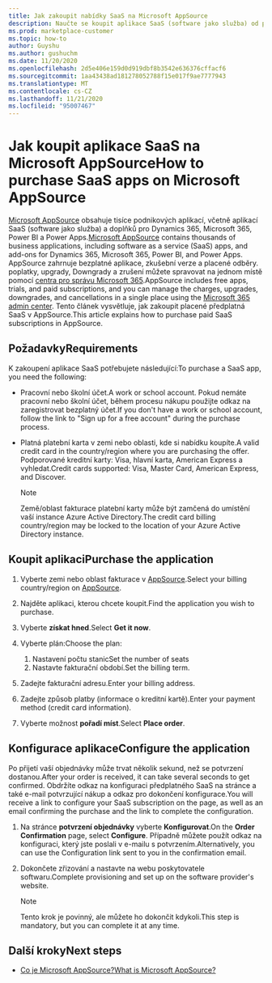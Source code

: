 ```yaml
---
title: Jak zakoupit nabídky SaaS na Microsoft AppSource
description: Naučte se koupit aplikace SaaS (software jako služba) od partnerů Microsoftu na Microsoft AppSource.
ms.prod: marketplace-customer
ms.topic: how-to
author: Guyshu
ms.author: gushuchm
ms.date: 11/20/2020
ms.openlocfilehash: 2d5e406e159d0d919dbf8b3542e636376cffacf6
ms.sourcegitcommit: 1aa43438ad181278052788f15e017f9ae7777943
ms.translationtype: MT
ms.contentlocale: cs-CZ
ms.lasthandoff: 11/21/2020
ms.locfileid: "95007467"
---
```

# <a name="how-to-purchase-saas-apps-on-microsoft-appsource"></a><span data-ttu-id="739d8-103">Jak koupit aplikace SaaS na Microsoft AppSource</span><span class="sxs-lookup"><span data-stu-id="739d8-103">How to purchase SaaS apps on Microsoft AppSource</span></span>

<span data-ttu-id="739d8-104">[Microsoft AppSource](https://appsource.microsoft.com/) obsahuje tisíce podnikových aplikací, včetně aplikací SaaS (software jako služba) a doplňků pro Dynamics 365, Microsoft 365, Power BI a Power Apps.</span><span class="sxs-lookup"><span data-stu-id="739d8-104">[Microsoft AppSource](https://appsource.microsoft.com/) contains thousands of business applications, including software as a service (SaaS) apps, and add-ons for Dynamics 365, Microsoft 365, Power BI, and Power Apps.</span></span> <span data-ttu-id="739d8-105">AppSource zahrnuje bezplatné aplikace, zkušební verze a placené odběry. poplatky, upgrady, Downgrady a zrušení můžete spravovat na jednom místě pomocí [centra pro správu Microsoft 365](/microsoft-365/admin/admin-overview/about-the-admin-center).</span><span class="sxs-lookup"><span data-stu-id="739d8-105">AppSource includes free apps, trials, and paid subscriptions, and you can manage the charges, upgrades, downgrades, and cancellations in a single place using the [Microsoft 365 admin center](/microsoft-365/admin/admin-overview/about-the-admin-center).</span></span> <span data-ttu-id="739d8-106">Tento článek vysvětluje, jak zakoupit placené předplatná SaaS v AppSource.</span><span class="sxs-lookup"><span data-stu-id="739d8-106">This article explains how to purchase paid SaaS subscriptions in AppSource.</span></span>

## <a name="requirements"></a><span data-ttu-id="739d8-107">Požadavky</span><span class="sxs-lookup"><span data-stu-id="739d8-107">Requirements</span></span>

<span data-ttu-id="739d8-108">K zakoupení aplikace SaaS potřebujete následující:</span><span class="sxs-lookup"><span data-stu-id="739d8-108">To purchase a SaaS app, you need the following:</span></span>

- <span data-ttu-id="739d8-109">Pracovní nebo školní účet.</span><span class="sxs-lookup"><span data-stu-id="739d8-109">A work or school account.</span></span> <span data-ttu-id="739d8-110">Pokud nemáte pracovní nebo školní účet, během procesu nákupu použijte odkaz na zaregistrovat bezplatný účet.</span><span class="sxs-lookup"><span data-stu-id="739d8-110">If you don't have a work or school account, follow the link to "Sign up for a free account" during the purchase process.</span></span>

- <span data-ttu-id="739d8-111">Platná platební karta v zemi nebo oblasti, kde si nabídku koupíte.</span><span class="sxs-lookup"><span data-stu-id="739d8-111">A valid credit card in the country/region where you are purchasing the offer.</span></span> <span data-ttu-id="739d8-112">Podporované kreditní karty: Visa, hlavní karta, American Express a vyhledat.</span><span class="sxs-lookup"><span data-stu-id="739d8-112">Credit cards supported: Visa, Master Card, American Express, and Discover.</span></span>

    > [!Note]
    > <span data-ttu-id="739d8-113">Země/oblast fakturace platební karty může být zamčená do umístění vaší instance Azure Active Directory.</span><span class="sxs-lookup"><span data-stu-id="739d8-113">The credit card billing country/region may be locked to the location of your Azure Active Directory instance.</span></span>

## <a name="purchase-the-application"></a><span data-ttu-id="739d8-114">Koupit aplikaci</span><span class="sxs-lookup"><span data-stu-id="739d8-114">Purchase the application</span></span>

1. <span data-ttu-id="739d8-115">Vyberte zemi nebo oblast fakturace v [AppSource](https://appsource.microsoft.com/).</span><span class="sxs-lookup"><span data-stu-id="739d8-115">Select your billing country/region on [AppSource](https://appsource.microsoft.com/).</span></span>
1. <span data-ttu-id="739d8-116">Najděte aplikaci, kterou chcete koupit.</span><span class="sxs-lookup"><span data-stu-id="739d8-116">Find the application you wish to purchase.</span></span>
1. <span data-ttu-id="739d8-117">Vyberte **získat hned**.</span><span class="sxs-lookup"><span data-stu-id="739d8-117">Select **Get it now**.</span></span>
1. <span data-ttu-id="739d8-118">Vyberte plán:</span><span class="sxs-lookup"><span data-stu-id="739d8-118">Choose the plan:</span></span>

    1. <span data-ttu-id="739d8-119">Nastavení počtu stanic</span><span class="sxs-lookup"><span data-stu-id="739d8-119">Set the number of seats</span></span>
    1. <span data-ttu-id="739d8-120">Nastavte fakturační období.</span><span class="sxs-lookup"><span data-stu-id="739d8-120">Set the billing term.</span></span>
    
1. <span data-ttu-id="739d8-121">Zadejte fakturační adresu.</span><span class="sxs-lookup"><span data-stu-id="739d8-121">Enter your billing address.</span></span>
1. <span data-ttu-id="739d8-122">Zadejte způsob platby (informace o kreditní kartě).</span><span class="sxs-lookup"><span data-stu-id="739d8-122">Enter your payment method (credit card information).</span></span>    
1. <span data-ttu-id="739d8-123">Vyberte možnost **pořadí míst**.</span><span class="sxs-lookup"><span data-stu-id="739d8-123">Select **Place order**.</span></span>

## <a name="configure-the-application"></a><span data-ttu-id="739d8-124">Konfigurace aplikace</span><span class="sxs-lookup"><span data-stu-id="739d8-124">Configure the application</span></span>

<span data-ttu-id="739d8-125">Po přijetí vaší objednávky může trvat několik sekund, než se potvrzení dostanou.</span><span class="sxs-lookup"><span data-stu-id="739d8-125">After your order is received, it can take several seconds to get confirmed.</span></span> <span data-ttu-id="739d8-126">Obdržíte odkaz na konfiguraci předplatného SaaS na stránce a také e-mail potvrzující nákup a odkaz pro dokončení konfigurace.</span><span class="sxs-lookup"><span data-stu-id="739d8-126">You will receive a link to configure your SaaS subscription on the page, as well as an email confirming the purchase and the link to complete the configuration.</span></span>

1. <span data-ttu-id="739d8-127">Na stránce **potvrzení objednávky** vyberte **Konfigurovat**.</span><span class="sxs-lookup"><span data-stu-id="739d8-127">On the **Order Confirmation** page, select **Configure**.</span></span> <span data-ttu-id="739d8-128">Případně můžete použít odkaz na konfiguraci, který jste poslali v e-mailu s potvrzením.</span><span class="sxs-lookup"><span data-stu-id="739d8-128">Alternatively, you can use the Configuration link sent to you in the confirmation email.</span></span>
1. <span data-ttu-id="739d8-129">Dokončete zřizování a nastavte na webu poskytovatele softwaru.</span><span class="sxs-lookup"><span data-stu-id="739d8-129">Complete provisioning and set up on the software provider's website.</span></span>

    > [!Note]
    > <span data-ttu-id="739d8-130">Tento krok je povinný, ale můžete ho dokončit kdykoli.</span><span class="sxs-lookup"><span data-stu-id="739d8-130">This step is mandatory, but you can complete it at any time.</span></span>

## <a name="next-steps"></a><span data-ttu-id="739d8-131">Další kroky</span><span class="sxs-lookup"><span data-stu-id="739d8-131">Next steps</span></span>

- [<span data-ttu-id="739d8-132">Co je Microsoft AppSource?</span><span class="sxs-lookup"><span data-stu-id="739d8-132">What is Microsoft AppSource?</span></span>](appsource-overview.md)

